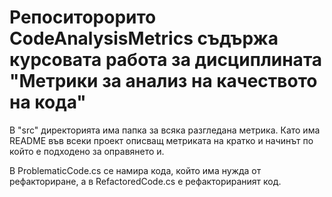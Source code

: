 # Репоситорорито CodeAnalysisMetrics съдържа курсовата работа за дисциплината "Метрики за анализ на качеството на кода"

В "src" директорията има папка за всяка разгледана метрика. 
Като има README във всеки проект описващ метриката на кратко и начинът по който е подходено за оправянето и.

В ProblematicCode.cs се намира кода, който има нужда от рефакториране, а в RefactoredCode.cs е рефакторираният код.
